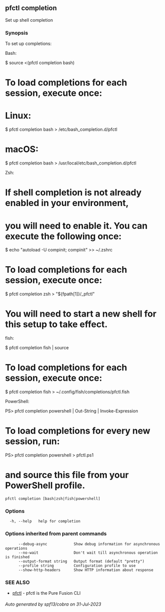 ## pfctl completion

Set up shell completion

### Synopsis

To set up completions:

Bash:

  $ source <(pfctl completion bash)

  # To load completions for each session, execute once:
  # Linux:
  $ pfctl completion bash > /etc/bash_completion.d/pfctl
  # macOS:
  $ pfctl completion bash > /usr/local/etc/bash_completion.d/pfctl

Zsh:

  # If shell completion is not already enabled in your environment,
  # you will need to enable it.  You can execute the following once:

  $ echo "autoload -U compinit; compinit" >> ~/.zshrc

  # To load completions for each session, execute once:
  $ pfctl completion zsh > "${fpath[1]}/_pfctl"

  # You will need to start a new shell for this setup to take effect.

fish:

  $ pfctl completion fish | source

  # To load completions for each session, execute once:
  $ pfctl completion fish > ~/.config/fish/completions/pfctl.fish

PowerShell:

  PS> pfctl completion powershell | Out-String | Invoke-Expression

  # To load completions for every new session, run:
  PS> pfctl completion powershell > pfctl.ps1
  # and source this file from your PowerShell profile.


```
pfctl completion [bash|zsh|fish|powershell]
```

### Options

```
  -h, --help   help for completion
```

### Options inherited from parent commands

```
      --debug-async            Show debug information for asynchronous operations
      --no-wait                Don't wait till asynchronous operation is finished
      --output-format string   Output format (default "pretty")
      --profile string         Configuration profile to use
      --show-http-headers      Show HTTP information about response
```

### SEE ALSO

* [pfctl](pfctl.md)	 - pfctl is the Pure Fusion CLI

###### Auto generated by spf13/cobra on 31-Jul-2023
